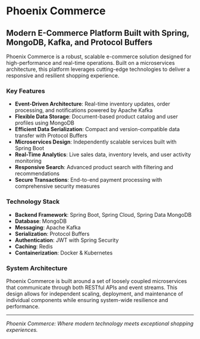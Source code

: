 # Phoenix Commerce

## Modern E-Commerce Platform Built with Spring, MongoDB, Kafka, and Protocol Buffers

Phoenix Commerce is a robust, scalable e-commerce solution designed for high-performance and real-time operations. Built on a microservices architecture, this platform leverages cutting-edge technologies to deliver a responsive and resilient shopping experience.

### Key Features

- **Event-Driven Architecture**: Real-time inventory updates, order processing, and notifications powered by Apache Kafka
- **Flexible Data Storage**: Document-based product catalog and user profiles using MongoDB
- **Efficient Data Serialization**: Compact and version-compatible data transfer with Protocol Buffers
- **Microservices Design**: Independently scalable services built with Spring Boot
- **Real-Time Analytics**: Live sales data, inventory levels, and user activity monitoring
- **Responsive Search**: Advanced product search with filtering and recommendations
- **Secure Transactions**: End-to-end payment processing with comprehensive security measures

### Technology Stack

- **Backend Framework**: Spring Boot, Spring Cloud, Spring Data MongoDB
- **Database**: MongoDB
- **Messaging**: Apache Kafka
- **Serialization**: Protocol Buffers
- **Authentication**: JWT with Spring Security
- **Caching**: Redis
- **Containerization**: Docker & Kubernetes

### System Architecture

Phoenix Commerce is built around a set of loosely coupled microservices that communicate through both RESTful APIs and event streams. This design allows for independent scaling, deployment, and maintenance of individual components while ensuring system-wide resilience and performance.

---

_Phoenix Commerce: Where modern technology meets exceptional shopping experiences._
